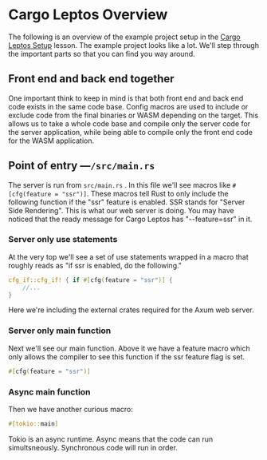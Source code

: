 # Cargo Leptos Overview

The following is an overview of the example project setup in the [Cargo Leptos Setup](cargo_leptos_setup.md) lesson. The example project looks like a lot. We'll step through the important parts so that you can find you way around. 

## Front end and back end together

One important think to keep in mind is that both front end and back end code exists in the same code base. Config macros are used to include or exclude code from the final binaries or WASM depending on the target. This allows us to take a whole code base and compile only the server code for the server application, while being able to compile only the front end code for the WASM application.

## Point of entry —`/src/main.rs`

The server is run from  `src/main.rs` .  In this file we'll see macros like `#[cfg(feature = "ssr")]`. These macros tell Rust to only include the following function if the "ssr" feature is enabled. SSR stands for "Server Side Rendering". This is what our web server is doing. You may have noticed that the ready message for Cargo Leptos has "--feature=ssr" in it. 

### Server only use statements

At the very top we'll see a set of use statements wrapped in a macro that roughly reads as "if ssr is enabled, do the following."

```rust
cfg_if::cfg_if! { if #[cfg(feature = "ssr")] {
	//...
}
```

Here we're including the external crates required for the Axum web server. 

### Server only main function

Next we'll see our main function. Above it we have a feature macro which only allows the compiler to see this function if the ssr feature flag is set.

```rust
#[cfg(feature = "ssr")]
```

### Async main function

Then we have another curious macro:

```rust
#[tokio::main]
```



Tokio is an async runtime. Async means that the code can run simultsneously. Synchronous code will run in order.
